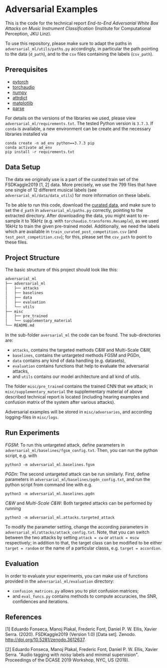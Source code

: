 Adversarial Examples
====================
This is the code for the technical report *End-to-End Adversarial White Box Attacks on 
Music Instrument Classification* (Institute for Computational Perception, JKU Linz).

To use this repository, please make sure to adapt the paths in `adversarial_ml/utils/paths.py`
accordingly, in particular the path pointing to the data (`d_path`), 
and to the `csv` files containing the labels (`csv_path`). 

Prerequisites
-------------
- [pytorch](https://pytorch.org/)
- [torchaudio](https://pytorch.org/audio/)
- [numpy](https://pypi.org/project/numpy/)
- [attrdict](https://pypi.org/project/attrdict/)
- [matplotlib](https://matplotlib.org/)
- [parse](https://pypi.org/project/parse/)

For details on the versions of the libraries we used, please 
view `adversarial_ml/requirements.txt`. The tested Python version is `3.7.3`.
If `conda` is available, a new environment
can be create and the necessary libraries installed via

````
conda create -n ad_env python==3.7.3 pip
conda activate ad_env
pip install -r requirements.txt
````

Data Setup
----------
The data we originally use is a part of the curated train set of the 
FSDKaggle2019 [1, 2] data. More precisely,
we use the 799 files that have one single of 12 different musical labels
(see `adversarial_ml/data/data_utils`) for more information on these labels.

To be able to run this code, download the [curated data](https://zenodo.org/record/3612637), 
and make sure to set the `d_path` in `adversarial_ml/paths.py` 
correctly, pointing to the extracted directory. 
After downloading the data, you might want to re-sample it to 16kHz
(e.g. with `torchaudio.transforms.Resample`), as we used 16kHz to train
the given pre-trained model.
Additionally, we need the labels which are available in 
`train_curated_post_competition.csv` 
(and `test_post_competition.csv`); for this, please set the 
`csv_path` to point to these files.


Project Structure
-----------------
The basic structure of this project should look like this:
```bash
adversarial_ml
├── adversarial_ml
│   ├── attacks
│   ├── baselines
│   ├── data
│   ├── evaluation
│   └── utils
├── misc
│   ├── pre_trained
│   └── supplementary_material
└── README.md
```

In the sub-folder `aversarial_ml` the code can be found. The sub-directories are:
- `attacks`, contains the targeted methods C&W and Multi-Scale C&W, 
- `baselines`, contains the untargeted methods FGSM and PGDn,
- `data` contains any kind of data handling (e.g. datasets), 
- `evaluation` contains functions that help to evaluate the adversarial attacks,
- and `utils` contains our model architecture and all kind of utils.

The folder `misc/pre_trained` contains the trained CNN that we attack; 
in `misc/supplementary_material` the supplementary material of above
described technical report is located (including hearing examples
and confusion matrix of the system after various attacks).

Adversarial examples will be stored in `misc/adversaries`, and
according logging-files in `misc/logs`.


Run Experiments
---------------

*FGSM*: To run this untargeted attack, define parameters in 
`adversarial_ml/baselines/fgsm_config.txt`. Then, you can run the 
python script, e.g. with

````
python3 -m adversarial_ml.baselines.fgsm
````

*PGDn*: The second untargeted attack can be run similarly. First,
define parameters in `adversarial_ml/baselines/pgdn_config.txt`, and
run the python script from command line with e.g.

````
python3 -m adversarial_ml.baselines.pgdn
````

*C&W* and *Multi-Scale C&W*: Both targeted attacks can be performed by running
````
python3 -m adversarial_ml.attacks.targeted_attack
````

To modify the parameter setting, change the according parameters in 
`adversarial_ml/attacks/attack_config.txt`. Note, that you can
switch between the two attacks by setting `attack = cw` or `attack = mscw`
respectively; in addition to that, the target class can be modified to
be either `target = random` or the name of a particular classs, e.g.
`target = accordion`.

Evaluation
----------
In order to evaluate your experiments, you can make use of 
functions provided in the `adversarial_ml/evaluation` directory:

- `confusion_matrices.py` allows you to plot confusion matrices;
- and `eval_funcs.py` contains methods to compute accuracies, the SNR,
confidences and iterations.


References 
----------

[1] Eduardo Fonseca, Manoj Plakal, Frederic Font, Daniel P. W. Ellis, 
 Xavier Serra. (2020). FSDKaggle2019 (Version 1.0) [Data set]. 
Zenodo. http://doi.org/10.5281/zenodo.3612637.

[2] Eduardo Fonseca, Manoj Plakal, Frederic Font, Daniel P. W. Ellis, 
Xavier Serra. "Audio tagging with noisy labels and minimal supervision". 
Proceedings of the DCASE 2019 Workshop, NYC, US (2019).